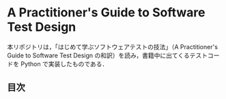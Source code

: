 # A Practitioner's Guide to Software Test Design

本リポジトリは，「はじめて学ぶソフトウェアテストの技法」（A Practitioner's Guide to Software Test Design の和訳）を読み，書籍中に出てくるテストコードを Python で実装したものである．

## 目次
